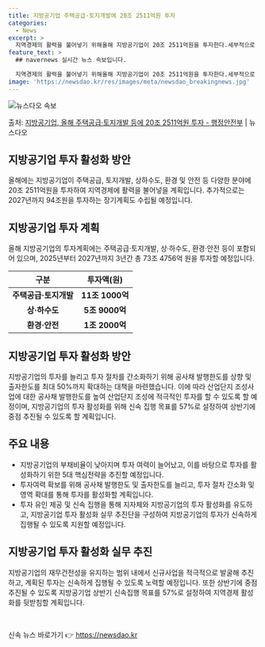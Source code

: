 ```yaml
---
title: 지방공기업 주택공급·토지개발에 20조 2511억원 투자
categories:
  - News
excerpt: >
  지역경제의 활력을 불어넣기 위해올해 지방공기업이 20조 2511억원을 투자한다.세부적으로 주택공급토지개발에 …
feature_text: >
  ## navernews 실시간 뉴스 속보입니다.

  지역경제의 활력을 불어넣기 위해올해 지방공기업이 20조 2511억원을 투자한다.세부적으로 주택공급토지개발에 …
image: 'https://newsdao.kr/res/images/meta/newsdao_breakingnews.jpg'
---
```


![뉴스다오 속보](https://newsdao.kr/res/images/meta/newsdao_breakingnews.jpg)

<p>출처: <a href="https://newsdao.kr/3122" rel="dofollow">지방공기업, 올해 주택공급·토지개발 등에 20조 2511억원 투자 - 행정안전부</a> | 뉴스다오</p>

<h2 data-ke-size="size26">지방공기업 투자 활성화 방안</h2>
<p data-ke-size="size16">올해에는 지방공기업이 주택공급, 토지개발, 상하수도, 환경 및 안전 등 다양한 분야에 20조 2511억원을 투자하여 지역경제에 활력을 불어넣을 계획입니다. 추가적으로는 2027년까지 94조원을 투자하는 장기계획도 수립될 예정입니다.</p>

<h2 data-ke-size="size24">지방공기업 투자 계획</h2>
<p data-ke-size="size16">올해 지방공기업의 투자계획에는 주택공급·토지개발, 상·하수도, 환경·안전 등이 포함되어 있으며, 2025년부터 2027년까지 3년간 총 73조 4756억 원을 투자할 예정입니다.</p>
<table>
<thead>
<tr>
<th>구분</th>
<th>투자액(원)</th>
</tr>
</thead>
<tbody>
<tr>
<td style="text-align: center; height: 17px;"><b>주택공급·토지개발</b></td>
<td style="text-align: center; height: 17px;"><b>11조 1000억</b></td>
</tr>
<tr>
<td style="text-align: center; height: 17px;"><b>상·하수도</b></td>
<td style="text-align: center; height: 17px;"><b>5조 9000억</b></td>
</tr>
<tr>
<td style="text-align: center; height: 17px;"><b>환경·안전</b></td>
<td style="text-align: center; height: 17px;"><b>1조 2000억</b></td>
</tr>
</tbody>
</table>

<h2 data-ke-size="size24">지방공기업 투자 활성화 방안</h2>
<p data-ke-size="size16">지방공기업의 투자를 늘리고 투자 절차를 간소화하기 위해 공사채 발행한도를 상향 및 출자한도를 최대 50%까지 확대하는 대책을 마련했습니다. 이에 따라 산업단지 조성사업에 대한 공사채 발행한도를 높여 산업단지 조성에 적극적인 투자를 할 수 있도록 할 예정이며, 지방공기업의 투자 활성화를 위해 신속 집행 목표를 57%로 설정하여 상반기에 중점 추진될 수 있도록 할 계획입니다.</p>

<h2 data-ke-size="size24">주요 내용</h2>
<ul>
<li>지방공기업의 부채비율이 낮아지며 투자 여력이 늘어났고, 이를 바탕으로 투자를 활성화하기 위한 5대 핵심전략을 추진할 예정입니다.</li>
<li>투자여력 확보를 위해 공사채 발행한도 및 출자한도를 늘리고, 투자 절차 간소화 및 영역 확대를 통해 투자를 활성화할 계획입니다.</li>
<li>투자 유인 제공 및 신속 집행을 통해 지자체와 지방공기업의 투자 활성화를 유도하고, 지방공기업 투자 활성화 실무 추진단을 구성하여 지방공기업의 투자가 신속하게 집행될 수 있도록 지원할 예정입니다.</li>
</ul>

<h2 data-ke-size="size24">지방공기업 투자 활성화 실무 추진</h2>
<p data-ke-size="size16">지방공기업의 재무건전성을 유지하는 범위 내에서 신규사업을 적극적으로 발굴해 추진하고, 계획된 투자는 신속하게 집행될 수 있도록 노력할 예정입니다. 또한 상반기에 중점 추진될 수 있도록 지방공기업 상반기 신속집행 목표를 57%로 설정하여 지역경제 활성화를 뒷받침할 계획입니다.</p>

<p data-ke-size="size16">&nbsp;</p> 

신속 뉴스 바로가기 👉 <a href="https://newsdao.kr" rel="dofollow">https://newsdao.kr</a>


